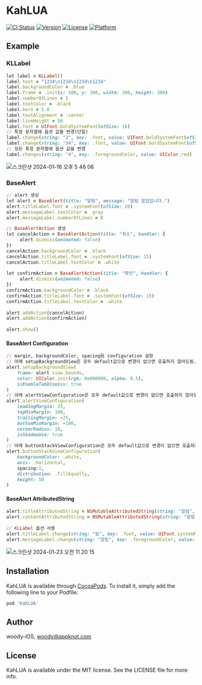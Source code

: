 # KahLUA

[![CI Status](https://img.shields.io/travis/woody-iOS/KahLUA.svg?style=flat)](https://travis-ci.org/woody-iOS/KahLUA)
[![Version](https://img.shields.io/cocoapods/v/KahLUA.svg?style=flat)](https://cocoapods.org/pods/KahLUA)
[![License](https://img.shields.io/cocoapods/l/KahLUA.svg?style=flat)](https://cocoapods.org/pods/KahLUA)
[![Platform](https://img.shields.io/cocoapods/p/KahLUA.svg?style=flat)](https://cocoapods.org/pods/KahLUA)

## Example
### KLLabel
```ruby
let label = KLLabel()
label.text = "1234\n1234\n1234\n1234"
label.backgroundColor = .blue
label.frame = .init(x: 100, y: 300, width: 200, height: 300)
label.numberOfLines = 5
label.textColor = .black
label.kern = 5.0
label.textAlignment = .center
label.lineHeight = 50
label.font = UIFont.boldSystemFont(ofSize: 16)
// 특정 문자열에 옵션 값을 변경(단일)
label.change(string: "2", key: .font, value: UIFont.boldSystemFont(ofSize: 24))
label.change(string: "34", key: .font, value: UIFont.boldSystemFont(ofSize: 30))
// 모든 특정 문자열에 옵션 값을 변경
label.changes(string: "4", key: .foregroundColor, value: UIColor.red)
```
![스크린샷 2024-01-16 오후 5 46 06](https://github.com/appknot/KahLUA/assets/59425581/e741dfef-a9be-4a27-b930-c5d71da4dcd2)

### BaseAlert
```ruby
// alert 생성
let alert = BaseAlert(title: "알림", message: "알림 팝업입니다.")
alert.titleLabel.font = .systemFont(ofSize: 20)
alert.messageLabel.textColor = .gray
alert.messageLabel.numberOfLines = 0

// BaseAlertAction 생성
let cancelAction = BaseAlertAction(title: "취소", handler: {
     alert.dismiss(animated: false)
})
cancelAction.backgroundColor = .black
cancelAction.titleLabel.font = .systemFont(ofSize: 15)
cancelAction.titleLabel.textColor = .white
        
let confirmAction = BaseAlertAction(title: "확인", handler: {
     alert.dismiss(animated: false)
})
confirmAction.backgroundColor = .black
confirmAction.titleLabel.font = .systemFont(ofSize: 15)
confirmAction.titleLabel.textColor = .white
        
alert.addAction(cancelAction)
alert.addAction(confirmAction)
        
alert.show()
```

#### BaseAlert Configuration
```ruby        
// margin, backgroundColor, spacing등 configuration 설정
// 아래 setupBackgroundView은 모두 default값으로 변경이 없으면 호출하지 않아도됨.
alert.setupBackgroundView(
    frame: alert.view.bounds,
    color: UIColor.init(rgb: 0x000000, alpha: 0.5),
    isEnableTabDismiss: true
)
// 아래 alertViewConfiguration은 모두 default값으로 변경이 없으면 호출하지 않아도됨.
alert.alertViewConfiguration(
    leadingMargin: 25,
    topMinMargin: 100,
    trailingMargin: -25,
    bottomMinMargin: -100,
    cornerRadius: 10,
    isShadowUse: true
)
// 아래 buttonStackViewConfiguration은 모두 default값으로 변경이 없으면 호출하지 않아도됨.
alert.buttonStackViewConfiguration(
    backgroundColor: .white,
    axis: .horizontal,
    spacing:1,
    distribution: .fillEqually,
    height: 50
)     
```

#### BaseAlert AttributedString
```ruby 
alert.titleAttributedString = NSMutableAttributedString(string: "알림", attributes: [.foregroundColor: UIColor.red])
alert.contentAttributedString = NSMutableAttributedString(string: "알림 팝업입니다.", attributes: [.foregroundColor: UIColor.blue])
        
// KLLabel 옵션 사용
alert.titleLabel.change(string: "림", key: .font, value: UIFont.systemFont(ofSize: 25))
alert.messageLabel.change(string: "알림", key: .foregroundColor, value: UIColor.black)
```   

![스크린샷 2024-01-23 오전 11 20 15](https://github.com/appknot/KahLUA/assets/59425581/8e114263-21a9-4ecf-92a1-794f9ec9dc48)


## Installation

KahLUA is available through [CocoaPods](https://cocoapods.org). To install
it, simply add the following line to your Podfile:

```ruby
pod 'KahLUA'
```

## Author

woody-iOS, woody@appknot.com

## License

KahLUA is available under the MIT license. See the LICENSE file for more info.

